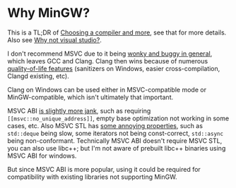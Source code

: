 # Why MinGW?

This is a TL;DR of [Choosing a compiler and more](./choosing_compiler_and_more.md), see that for more details. Also see [Why not visual studio?](./why_not_visual_studio.md).

I don't recommend MSVC due to it being [wonky and buggy in general](./choosing_compiler_and_more.md#msvc-issues), which leaves GCC and Clang. Clang then wins because of numerous [quality-of-life features](./choosing_compiler_and_more.md#choosing-a-compiler) (sanitizers on Windows, easier cross-compilation, Clangd existing, etc).

Clang on Windows can be used either in MSVC-compatible mode or MinGW-compatible, which isn't ultimately that important.

MSVC ABI [is slightly more jank](./choosing_compiler_and_more.md#mingw-abi-vs-msvc-abi), such as requiring `[[msvc::no_unique_address]]`, empty base optimization not working in some cases, etc. Also MSVC STL has [some annoying properties](./choosing_compiler_and_more.md#choosing-c-standard-library), such as `std::deque` being slow, some iterators not being const-correct, `std::async` being non-conformant. Technically MSVC ABI doesn't require MSVC STL, you can also use libc++; but I'm not aware of prebuilt libc++ binaries using MSVC ABI for windows.

But since MSVC ABI is more popular, using it could be required for compatibility with existing libraries not supporting MinGW.
